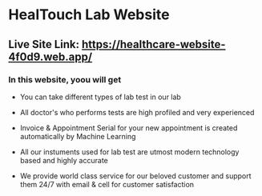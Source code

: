 # HealTouch Lab Website

## Live Site Link: https://healthcare-website-4f0d9.web.app/

### In this website, yoou will get

- You can take different types of lab test in our lab

* All doctor's who performs tests are high profiled and very experienced

* Invoice & Appointment Serial for your new appointment is created automatically by Machine Learning

* All our instuments used for lab test are utmost modern technology based and highly accurate

* We provide world class service for our beloved customer and support them 24/7 with email & cell for customer satisfaction
